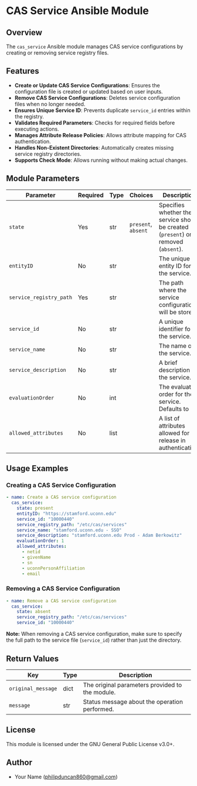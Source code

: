 # CAS Service Ansible Module

## Overview
The `cas_service` Ansible module manages CAS service configurations by creating or removing service registry files.

## Features
- **Create or Update CAS Service Configurations**: Ensures the configuration file is created or updated based on user inputs.
- **Remove CAS Service Configurations**: Deletes service configuration files when no longer needed.
- **Ensures Unique Service ID**: Prevents duplicate `service_id` entries within the registry.
- **Validates Required Parameters**: Checks for required fields before executing actions.
- **Manages Attribute Release Policies**: Allows attribute mapping for CAS authentication.
- **Handles Non-Existent Directories**: Automatically creates missing service registry directories.
- **Supports Check Mode**: Allows running without making actual changes.

## Module Parameters

| Parameter               | Required | Type   | Choices    | Description |
|-------------------------|----------|--------|------------|-------------|
| `state`                 | Yes      | str    | `present`, `absent` | Specifies whether the service should be created (`present`) or removed (`absent`). |
| `entityID`              | No       | str    |            | The unique entity ID for the service. |
| `service_registry_path` | Yes      | str    |            | The path where the service configuration will be stored. |
| `service_id`           | No       | str    |            | A unique identifier for the service. |
| `service_name`         | No       | str    |            | The name of the service. |
| `service_description`  | No       | str    |            | A brief description of the service. |
| `evaluationOrder`       | No       | int    |            | The evaluation order for the service. Defaults to `1`. |
| `allowed_attributes`   | No       | list   |            | A list of attributes allowed for release in authentication. |

## Usage Examples

### Creating a CAS Service Configuration
```yaml
- name: Create a CAS service configuration
  cas_service:
    state: present
    entityID: "https://stamford.uconn.edu"
    service_id: "10000440"
    service_registry_path: "/etc/cas/services"
    service_name: "stamford.uconn.edu - SSO"
    service_description: "stamford.uconn.edu Prod - Adam Berkowitz"
    evaluationOrder: 1
    allowed_attributes:
      - netid
      - givenName
      - sn
      - uconnPersonAffiliation
      - email
```

### Removing a CAS Service Configuration
```yaml
- name: Remove a CAS service configuration
  cas_service:
    state: absent
    service_registry_path: "/etc/cas/services"
    service_id: "10000440"
```
**Note:** When removing a CAS service configuration, make sure to specify the full path to the service file (`service_id`) rather than just the directory.

## Return Values

| Key                | Type   | Description |
|--------------------|--------|-------------|
| `original_message` | dict   | The original parameters provided to the module. |
| `message`          | str    | Status message about the operation performed. |

## License
This module is licensed under the GNU General Public License v3.0+.

## Author
- Your Name (philipduncan860@gmail.com)

